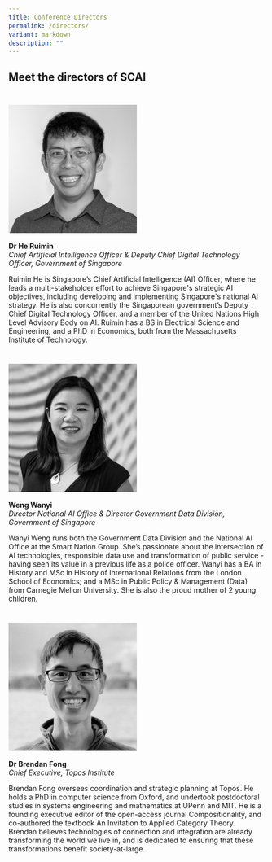 ```yaml
---
title: Conference Directors
permalink: /directors/
variant: markdown
description: ""
---
```

## Meet the directors of SCAI

<div style="padding: 25px 0px 0px 0px;"></div>

<div style="width:50%"><img src="/images/People/he_ruimin.jpeg" alt="Dr He Ruimin"></div>

**Dr He Ruimin**<br>*Chief Artificial Intelligence Officer &amp; Deputy Chief Digital Technology Officer, Government of Singapore*<br>

Ruimin He is Singapore’s Chief Artificial Intelligence (AI) Officer, where he leads a multi-stakeholder effort to achieve Singapore's strategic AI objectives, including developing and implementing Singapore's national AI strategy. He is also concurrently the Singaporean government’s Deputy Chief Digital Technology Officer, and a member of the United Nations High Level Advisory Body on AI. Ruimin has a BS in Electrical Science and Engineering, and a PhD in Economics, both from the Massachusetts Institute of Technology.

<div style="padding: 25px 0px 0px 0px;"></div>

<div style="width:50%"><img src="/images/People/weng_wanyi.jpeg" alt="Weng Wanyi"></div>

**Weng Wanyi**<br>*Director National AI Office &amp; Director Government Data Division, Government of Singapore*<br>

Wanyi Weng runs both the Government Data Division and the National AI Office at the Smart Nation Group. She’s passionate about the intersection of AI technologies, responsible data use and transformation of public service - having seen its value in a previous life as a police officer. Wanyi has a BA in History and MSc in History of International Relations from the London School of Economics; and a MSc in Public Policy &amp; Management (Data) from Carnegie Mellon University. She is also the proud mother of 2 young children.

<div style="padding: 25px 0px 0px 0px;"></div>

<div style="width:50%"><img src="/images/People/brendan.jpeg" alt="Dr Brendan Fong"></div>

**Dr Brendan Fong**<br>*Chief Executive, Topos Institute*<br>

Brendan Fong oversees coordination and strategic planning at Topos. He holds a PhD in computer science from Oxford, and undertook postdoctoral studies in systems engineering and mathematics at UPenn and MIT. He is a founding executive editor of the open-access journal Compositionality, and co-authored the textbook An Invitation to Applied Category Theory. Brendan believes technologies of connection and integration are already transforming the world we live in, and is dedicated to ensuring that these transformations benefit society-at-large.